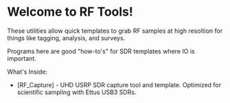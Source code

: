 # Welcome to RF Tools!

These utilities allow quick templates to grab RF samples at high resoltion for things like tagging, analysis, and surveys.

Programs here are good "how-to's" for SDR templates where IO is important. 

What's Inside:
  * [RF_Capture] - UHD USRP SDR capture tool and template. Optimized for scientific sampling with Ettus USB3 SDRs.

